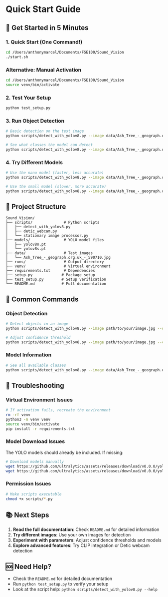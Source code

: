# Quick Start Guide

## 🚀 Get Started in 5 Minutes

### 1. Quick Start (One Command!)
```bash
cd /Users/anthonymarcel/Documents/FSE100/Sound_Vision
./start.sh
```

### Alternative: Manual Activation
```bash
cd /Users/anthonymarcel/Documents/FSE100/Sound_Vision
source venv/bin/activate
```

### 2. Test Your Setup
```bash
python test_setup.py
```

### 3. Run Object Detection
```bash
# Basic detection on the test image
python scripts/detect_with_yolov8.py --image data/Ash_Tree_-_geograph.org.uk_-_590710.jpg --output output.jpg

# See what classes the model can detect
python scripts/detect_with_yolov8.py --image data/Ash_Tree_-_geograph.org.uk_-_590710.jpg --diagnose
```

### 4. Try Different Models
```bash
# Use the nano model (faster, less accurate)
python scripts/detect_with_yolov8.py --image data/Ash_Tree_-_geograph.org.uk_-_590710.jpg --model models/yolov8n.pt --output output_nano.jpg

# Use the small model (slower, more accurate)
python scripts/detect_with_yolov8.py --image data/Ash_Tree_-_geograph.org.uk_-_590710.jpg --model models/yolov8s.pt --output output_small.jpg
```

## 📁 Project Structure
```
Sound_Vision/
├── scripts/              # Python scripts
│   ├── detect_with_yolov8.py
│   ├── detic_webcam.py
│   └── stationary image processor.py
├── models/               # YOLO model files
│   ├── yolov8n.pt
│   └── yolov8s.pt
├── data/                 # Test images
│   └── Ash_Tree_-_geograph.org.uk_-_590710.jpg
├── runs/                 # Output directory
├── venv/                 # Virtual environment
├── requirements.txt      # Dependencies
├── setup.py             # Package setup
├── test_setup.py        # Setup verification
└── README.md            # Full documentation
```

## 🔧 Common Commands

### Object Detection
```bash
# Detect objects in an image
python scripts/detect_with_yolov8.py --image path/to/your/image.jpg --output result.jpg

# Adjust confidence threshold
python scripts/detect_with_yolov8.py --image path/to/your/image.jpg --conf 0.5 --output result.jpg
```

### Model Information
```bash
# See all available classes
python scripts/detect_with_yolov8.py --image data/Ash_Tree_-_geograph.org.uk_-_590710.jpg --diagnose
```

## 🐛 Troubleshooting

### Virtual Environment Issues
```bash
# If activation fails, recreate the environment
rm -rf venv
python3 -m venv venv
source venv/bin/activate
pip install -r requirements.txt
```

### Model Download Issues
The YOLO models should already be included. If missing:
```bash
# Download models manually
wget https://github.com/ultralytics/assets/releases/download/v0.0.0/yolov8n.pt -O models/yolov8n.pt
wget https://github.com/ultralytics/assets/releases/download/v0.0.0/yolov8s.pt -O models/yolov8s.pt
```

### Permission Issues
```bash
# Make scripts executable
chmod +x scripts/*.py
```

## 📚 Next Steps

1. **Read the full documentation**: Check `README.md` for detailed information
2. **Try different images**: Use your own images for detection
3. **Experiment with parameters**: Adjust confidence thresholds and models
4. **Explore advanced features**: Try CLIP integration or Detic webcam detection

## 🆘 Need Help?

- Check the `README.md` for detailed documentation
- Run `python test_setup.py` to verify your setup
- Look at the script help: `python scripts/detect_with_yolov8.py --help`
